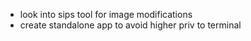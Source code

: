- look into sips tool for image modifications
- create standalone app to avoid higher priv to terminal
